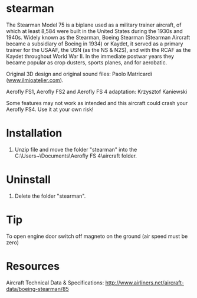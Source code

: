 # stearman
The Stearman Model 75 is a biplane used as a military trainer aircraft, of which at least 8,584 were built in the United States during the 1930s and 1940s. Widely known as the Stearman, Boeing Stearman (Stearman Aircraft became a subsidiary of Boeing in 1934) or Kaydet, it served as a primary trainer for the USAAF, the USN (as the NS & N2S), and with the RCAF as the Kaydet throughout World War II. In the immediate postwar years they became popular as crop dusters, sports planes, and for aerobatic.

Original 3D design and original sound files:
Paolo Matricardi (www.ilmioatelier.com).

Aerofly FS1, Aerofly FS2 and Aerofly FS 4 adaptation:
Krzysztof Kaniewski

 Some features may not work as intended and this aircraft could crash your Aerofly FS4. 
 Use it at your own risk!

# Installation

1. Unzip file and move the folder "stearman" into the C:\Users\~\Documents\Aerofly FS 4\aircraft folder.

# Uninstall

1. Delete the folder "stearman".

# Tip 
To open engine door switch off magneto on the ground (air speed must be zero)

# Resources

Aircraft Technical Data & Specifications: http://www.airliners.net/aircraft-data/boeing-stearman/85 